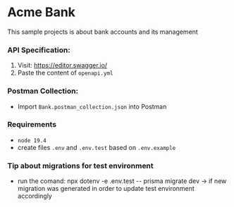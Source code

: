 # Acme Bank

This sample projects is about bank accounts and its management

### API Specification:

1. Visit: https://editor.swagger.io/
2. Paste the content of `openapi.yml`

### Postman Collection:

- Import `Bank.postman_collection.json` into Postman

### Requirements

- `node 19.4`
- create files `.env` and `.env.test` based on `.env.example`

### Tip about migrations for test environment

- run the comand: npx dotenv -e .env.test -- prisma migrate dev -> if new migration was generated in order to update test environment accordingly
